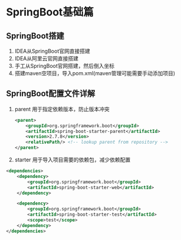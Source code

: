 # SpringBoot基础篇

## SpringBoot搭建

1. IDEA从SpringBoot官网直接搭建 
2. IDEA从阿里云官网直接搭建
3. 手工从SpringBoot官网搭建，然后倒入坐标
4. 搭建maven空项目，导入pom.xml(maven管理可能需要手动添加项目)

## SpringBoot配置文件详解

1. parent 用于指定依赖版本，防止版本冲突

   ```xml
   <parent>
       <groupId>org.springframework.boot</groupId>
       <artifactId>spring-boot-starter-parent</artifactId>
       <version>2.7.8</version>
       <relativePath/> <!-- lookup parent from repository -->
   </parent>
   ```

2.  starter 用于导入项目需要的依赖包，减少依赖配置

   ```xml
   <dependencies>
       <dependency>
           <groupId>org.springframework.boot</groupId>
           <artifactId>spring-boot-starter-web</artifactId>
       </dependency>
   
       <dependency>
           <groupId>org.springframework.boot</groupId>
           <artifactId>spring-boot-starter-test</artifactId>
           <scope>test</scope>
       </dependency>
   </dependencies>
   ```
